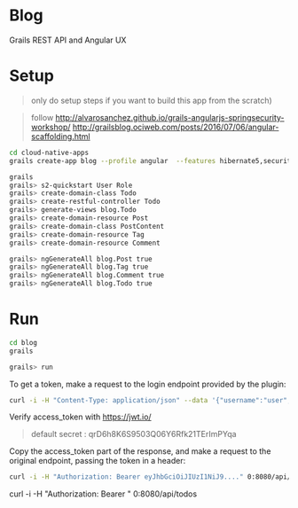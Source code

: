 Blog
====

Grails REST API and Angular UX


# Setup 
> only do setup steps if you want to build this app from the scratch)

> follow http://alvarosanchez.github.io/grails-angularjs-springsecurity-workshop/
>  http://grailsblog.ociweb.com/posts/2016/07/06/angular-scaffolding.html

```bash
cd cloud-native-apps
grails create-app blog --profile angular  --features hibernate5,security,json-views

grails
grails> s2-quickstart User Role
grails> create-domain-class Todo
grails> create-restful-controller Todo
grails> generate-views blog.Todo
grails> create-domain-resource Post
grails> create-domain-class PostContent
grails> create-domain-resource Tag
grails> create-domain-resource Comment

grails> ngGenerateAll blog.Post true
grails> ngGenerateAll blog.Tag true
grails> ngGenerateAll blog.Comment true
grails> ngGenerateAll blog.Todo true
```

# Run
```bash
cd blog
grails

grails> run
```

To get a token, make a request to the login endpoint provided by the plugin:

```bash
curl -i -H "Content-Type: application/json" --data '{"username":"user","password":"pass"}' 0:8080/api/login
```
Verify access_token with https://jwt.io/
> default secret : qrD6h8K6S9503Q06Y6Rfk21TErImPYqa

Copy the access_token part of the response, and make a request to the original endpoint, passing the token in a header:

```bash
curl -i -H "Authorization: Bearer eyJhbGciOiJIUzI1NiJ9...." 0:8080/api/todos
```

curl -i -H "Authorization: Bearer " 0:8080/api/todos